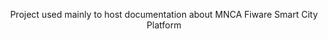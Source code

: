 <p align="center">
Project used mainly to host documentation about MNCA Fiware Smart City Platform
</p>
